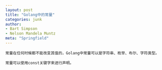 ```yaml
---
layout: post
title: "Golang中的常量"
categories: junk
author:
- Bart Simpson
- Nelson Mandela Muntz
meta: "Springfield"
---
```


    常量在任何时候都不能改变其值的，Golang中常量可以是字符串、枚举、布尔、字符类型。
    
    常量可以使用const关键字来进行声明。
